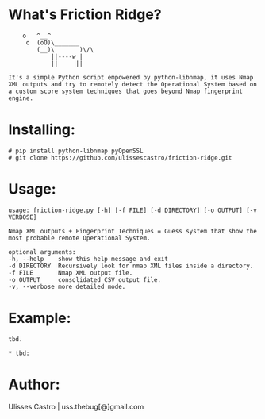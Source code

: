 What's Friction Ridge?
======================


        o   ^__^
         o  (oO)\_______
            (__)\       )\/\
                ||----w |
                ||     ||
  
	It's a simple Python script empowered by python-libnmap, it uses Nmap XML outputs and try to remotely detect the Operational System based on a custom score system techniques that goes beyond Nmap fingerprint engine.



Installing:
===========

	# pip install python-libnmap pyOpenSSL
	# git clone https://github.com/ulissescastro/friction-ridge.git


Usage:
======

	usage: friction-ridge.py [-h] [-f FILE] [-d DIRECTORY] [-o OUTPUT] [-v VERBOSE]

	Nmap XML outputs + Fingerprint Techniques = Guess system that show the most probable remote Operational System.

	optional arguments:
  	-h, --help    show this help message and exit
  	-d DIRECTORY  Recursively look for nmap XML files inside a directory.
  	-f FILE       Nmap XML output file.
  	-o OUTPUT     consolidated CSV output file.
  	-v, --verbose more detailed mode.


Example:
========
	
	tbd.

	* tbd:
  

Author:
=======

  Ulisses Castro | uss.thebug[@]gmail.com

